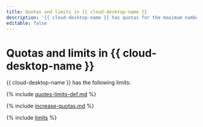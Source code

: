 ```yaml
---
title: Quotas and limits in {{ cloud-desktop-name }}
description: '{{ cloud-desktop-name }} has quotas for the maximum number of desktops per cloud and the maximum amount of computing resources for cloud desktops. For more information about the service restrictions, read this article.'
editable: false
---
```


# Quotas and limits in {{ cloud-desktop-name }}

{{ cloud-desktop-name }} has the following limits:

{% include [quotes-limits-def.md](../../_includes/quotes-limits-def.md) %}

{% include [increase-quotas.md](../../_includes/increase-quotas.md) %}

{% include [limits](../../_includes/cloud-desktop/limits.md) %}

